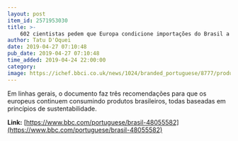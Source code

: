 ```yaml
---
layout: post
item_id: 2571953030
title: >-
    602 cientistas pedem que Europa condicione importações do Brasil a cumprimento de compromissos ambientais
author: Tatu D'Oquei
date: 2019-04-27 07:10:48
pub_date: 2019-04-27 07:10:48
time_added: 2019-04-24 22:00:00
category: 
image: https://ichef.bbci.co.uk/news/1024/branded_portuguese/8777/production/_106597643_amazoniaaerea.jpg
---
```


Em linhas gerais, o documento faz três recomendações para que os europeus continuem consumindo produtos brasileiros, todas baseadas em princípios de sustentabilidade.

**Link:** [https://www.bbc.com/portuguese/brasil-48055582](https://www.bbc.com/portuguese/brasil-48055582)

